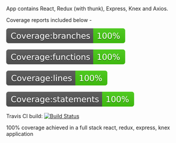 App contains React, Redux (with thunk), Express, Knex and Axios. 

Coverage reports included below - 

[![jest-badge](https://github.com/leslie-alldridge/stack-test/blob/master/badge-branches.svg)](https://github.com/leslie-alldridge/stack-test/blob/master/badge-branches.svg)

[![jest-badge](https://github.com/leslie-alldridge/stack-test/blob/master/badge-functions.svg)](https://github.com/leslie-alldridge/stack-test/blob/master/badge-functions.svg)

[![jest-badge](https://github.com/leslie-alldridge/stack-test/blob/master/badge-lines.svg)](https://github.com/leslie-alldridge/stack-test/blob/master/badge-lines.svg)

[![jest-badge](https://github.com/leslie-alldridge/stack-test/blob/master/badge-statements.svg)](https://github.com/leslie-alldridge/stack-test/blob/master/badge-statements.svg)

Travis CI build: [![Build Status](https://travis-ci.org/leslie-alldridge/stack-test.svg?branch=master)](https://travis-ci.org/leslie-alldridge/stack-test)

100% coverage achieved in a full stack react, redux, express, knex application
